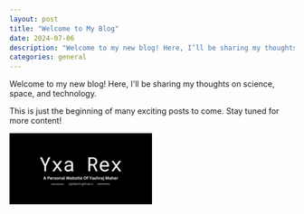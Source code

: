 ```yaml
---
layout: post
title: "Welcome to My Blog"
date: 2024-07-06
description: "Welcome to my new blog! Here, I’ll be sharing my thoughts on science, space, and technology."
categories: general
---
```


Welcome to my new blog! Here, I'll be sharing my thoughts on science, space, and technology.

This is just the beginning of many exciting posts to come. Stay tuned for more content!

<img src="/public/img/Yxa Rex.png" width="50%" height="50%">
